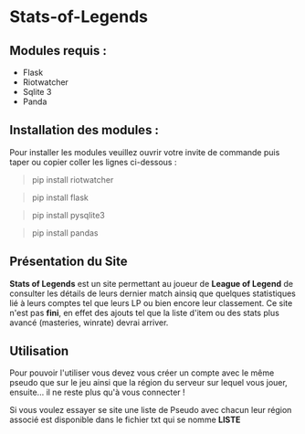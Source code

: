 # Stats-of-Legends

## Modules requis : 

- Flask 
- Riotwatcher
- Sqlite 3 
- Panda 

## Installation des modules :

Pour installer les modules veuillez ouvrir votre invite de commande puis taper ou copier coller les lignes ci-dessous :

> pip install riotwatcher

> pip install flask 

> pip install pysqlite3

> pip install pandas

## Présentation du Site

**Stats of Legends** est un site permettant au joueur de **League of Legend** de consulter les détails de leurs dernier match ainsiq que quelques statistiques lié à leurs comptes 
tel que leurs LP ou bien encore leur classement. Ce site n'est pas **fini**, en effet des ajouts tel que la liste d'item ou des stats plus avancé (masteries, winrate) devrai arriver.

## Utilisation

Pour pouvoir l'utiliser vous devez vous créer un compte avec le même pseudo que sur le jeu ainsi que la région du serveur sur lequel vous jouer, ensuite... il ne reste plus qu'à 
vous connecter ! 

Si vous voulez essayer se site une liste de Pseudo avec chacun leur région associé est disponible dans le fichier txt qui se nomme **LISTE**

